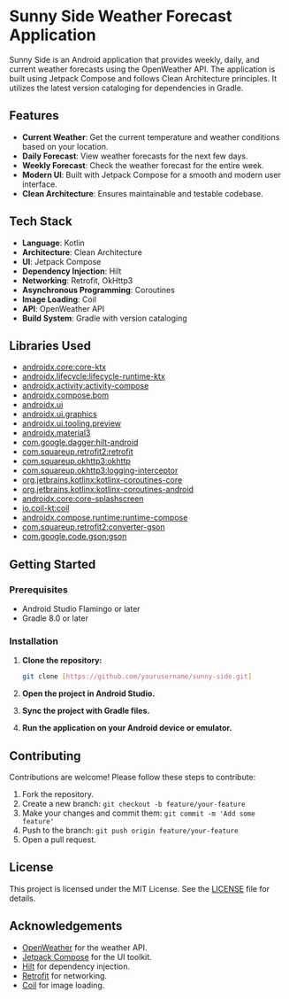 # Sunny Side Weather Forecast Application

Sunny Side is an Android application that provides weekly, daily, and current weather forecasts using the OpenWeather API. The application is built using Jetpack Compose and follows Clean Architecture principles. It utilizes the latest version cataloging for dependencies in Gradle.

## Features

- **Current Weather**: Get the current temperature and weather conditions based on your location.
- **Daily Forecast**: View weather forecasts for the next few days.
- **Weekly Forecast**: Check the weather forecast for the entire week.
- **Modern UI**: Built with Jetpack Compose for a smooth and modern user interface.
- **Clean Architecture**: Ensures maintainable and testable codebase.

## Tech Stack

- **Language**: Kotlin
- **Architecture**: Clean Architecture
- **UI**: Jetpack Compose
- **Dependency Injection**: Hilt
- **Networking**: Retrofit, OkHttp3
- **Asynchronous Programming**: Coroutines
- **Image Loading**: Coil
- **API**: OpenWeather API
- **Build System**: Gradle with version cataloging

## Libraries Used

- [androidx.core:core-ktx](https://developer.android.com/jetpack/androidx/releases/core)
- [androidx.lifecycle:lifecycle-runtime-ktx](https://developer.android.com/jetpack/androidx/releases/lifecycle)
- [androidx.activity:activity-compose](https://developer.android.com/jetpack/androidx/releases/activity)
- [androidx.compose.bom](https://developer.android.com/jetpack/compose/bom)
- [androidx.ui](https://developer.android.com/jetpack/compose)
- [androidx.ui.graphics](https://developer.android.com/jetpack/compose)
- [androidx.ui.tooling.preview](https://developer.android.com/jetpack/compose)
- [androidx.material3](https://developer.android.com/jetpack/androidx/releases/material3)
- [com.google.dagger:hilt-android](https://dagger.dev/hilt/)
- [com.squareup.retrofit2:retrofit](https://square.github.io/retrofit/)
- [com.squareup.okhttp3:okhttp](https://square.github.io/okhttp/)
- [com.squareup.okhttp3:logging-interceptor](https://square.github.io/okhttp/)
- [org.jetbrains.kotlinx:kotlinx-coroutines-core](https://github.com/Kotlin/kotlinx.coroutines)
- [org.jetbrains.kotlinx:kotlinx-coroutines-android](https://github.com/Kotlin/kotlinx.coroutines)
- [androidx.core:core-splashscreen](https://developer.android.com/jetpack/androidx/releases/core-splashscreen)
- [io.coil-kt:coil](https://coil-kt.github.io/coil/)
- [androidx.compose.runtime:runtime-compose](https://developer.android.com/jetpack/compose/runtime)
- [com.squareup.retrofit2:converter-gson](https://square.github.io/retrofit/)
- [com.google.code.gson:gson](https://github.com/google/gson)

## Getting Started

### Prerequisites

- Android Studio Flamingo or later
- Gradle 8.0 or later

### Installation

1. **Clone the repository:**
   ```bash
   git clone [https://github.com/yourusername/sunny-side.git]
   ```
2. **Open the project in Android Studio.**

3. **Sync the project with Gradle files.**

4. **Run the application on your Android device or emulator.**

## Contributing

Contributions are welcome! Please follow these steps to contribute:

1. Fork the repository.
2. Create a new branch: `git checkout -b feature/your-feature`
3. Make your changes and commit them: `git commit -m 'Add some feature'`
4. Push to the branch: `git push origin feature/your-feature`
5. Open a pull request.

## License

This project is licensed under the MIT License. See the [LICENSE](LICENSE) file for details.

## Acknowledgements

- [OpenWeather](https://openweathermap.org/) for the weather API.
- [Jetpack Compose](https://developer.android.com/jetpack/compose) for the UI toolkit.
- [Hilt](https://dagger.dev/hilt/) for dependency injection.
- [Retrofit](https://square.github.io/retrofit/) for networking.
- [Coil](https://coil-kt.github.io/coil/) for image loading.
